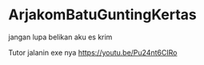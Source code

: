 # ArjakomBatuGuntingKertas
jangan lupa belikan aku es krim


Tutor jalanin exe nya
https://youtu.be/Pu24nt6CIRo
